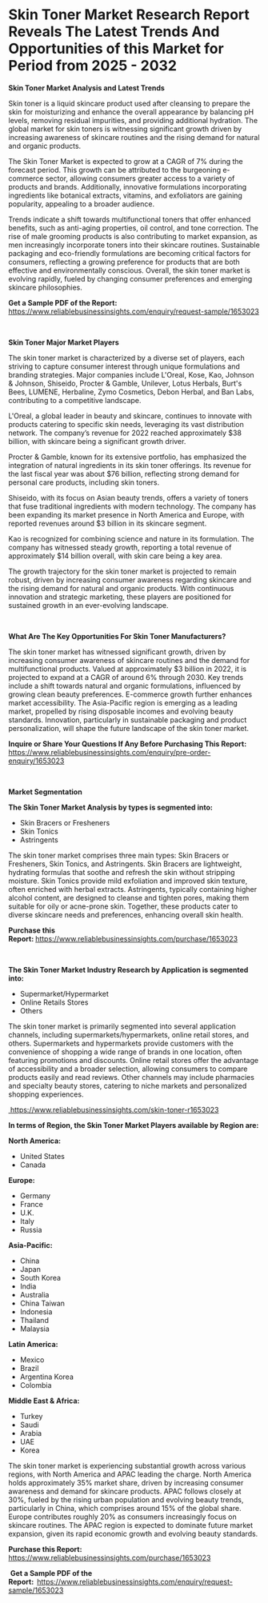<p><h1>Skin Toner Market Research Report Reveals The Latest Trends And Opportunities of this Market for Period from 2025 - 2032</h1></p><p><strong>Skin Toner Market Analysis and Latest Trends</strong></p>
<p><p>Skin toner is a liquid skincare product used after cleansing to prepare the skin for moisturizing and enhance the overall appearance by balancing pH levels, removing residual impurities, and providing additional hydration. The global market for skin toners is witnessing significant growth driven by increasing awareness of skincare routines and the rising demand for natural and organic products.</p><p>The Skin Toner Market is expected to grow at a CAGR of 7% during the forecast period. This growth can be attributed to the burgeoning e-commerce sector, allowing consumers greater access to a variety of products and brands. Additionally, innovative formulations incorporating ingredients like botanical extracts, vitamins, and exfoliators are gaining popularity, appealing to a broader audience.</p><p>Trends indicate a shift towards multifunctional toners that offer enhanced benefits, such as anti-aging properties, oil control, and tone correction. The rise of male grooming products is also contributing to market expansion, as men increasingly incorporate toners into their skincare routines. Sustainable packaging and eco-friendly formulations are becoming critical factors for consumers, reflecting a growing preference for products that are both effective and environmentally conscious.  Overall, the skin toner market is evolving rapidly, fueled by changing consumer preferences and emerging skincare philosophies.</p></p>
<p><strong>Get a Sample PDF of the Report:&nbsp;</strong> <a href="https://www.reliablebusinessinsights.com/enquiry/request-sample/1653023?utm_campaign=1121&utm_medium=2&utm_source=Github&utm_content=ia&utm_term=16042025&utm_id=skin-toner">https://www.reliablebusinessinsights.com/enquiry/request-sample/1653023</a></p>
<p>&nbsp;</p>
<p><strong>Skin Toner Major Market Players</strong></p>
<p><p>The skin toner market is characterized by a diverse set of players, each striving to capture consumer interest through unique formulations and branding strategies. Major companies include L'Oreal, Kose, Kao, Johnson & Johnson, Shiseido, Procter & Gamble, Unilever, Lotus Herbals, Burt's Bees, LUMENE, Herbaline, Zymo Cosmetics, Debon Herbal, and Ban Labs, contributing to a competitive landscape.</p><p>L'Oreal, a global leader in beauty and skincare, continues to innovate with products catering to specific skin needs, leveraging its vast distribution network. The company’s revenue for 2022 reached approximately $38 billion, with skincare being a significant growth driver.</p><p>Procter & Gamble, known for its extensive portfolio, has emphasized the integration of natural ingredients in its skin toner offerings. Its revenue for the last fiscal year was about $76 billion, reflecting strong demand for personal care products, including skin toners.</p><p>Shiseido, with its focus on Asian beauty trends, offers a variety of toners that fuse traditional ingredients with modern technology. The company has been expanding its market presence in North America and Europe, with reported revenues around $3 billion in its skincare segment.</p><p>Kao is recognized for combining science and nature in its formulation. The company has witnessed steady growth, reporting a total revenue of approximately $14 billion overall, with skin care being a key area.</p><p>The growth trajectory for the skin toner market is projected to remain robust, driven by increasing consumer awareness regarding skincare and the rising demand for natural and organic products. With continuous innovation and strategic marketing, these players are positioned for sustained growth in an ever-evolving landscape.</p></p>
<p>&nbsp;</p>
<p><strong>What Are The Key Opportunities For Skin Toner Manufacturers?</strong></p>
<p><p>The skin toner market has witnessed significant growth, driven by increasing consumer awareness of skincare routines and the demand for multifunctional products. Valued at approximately $3 billion in 2022, it is projected to expand at a CAGR of around 6% through 2030. Key trends include a shift towards natural and organic formulations, influenced by growing clean beauty preferences. E-commerce growth further enhances market accessibility. The Asia-Pacific region is emerging as a leading market, propelled by rising disposable incomes and evolving beauty standards. Innovation, particularly in sustainable packaging and product personalization, will shape the future landscape of the skin toner market.</p></p>
<p><strong>Inquire or Share Your Questions If Any Before Purchasing This Report:</strong> <a href="https://www.reliablebusinessinsights.com/enquiry/pre-order-enquiry/1653023?utm_campaign=1121&utm_medium=2&utm_source=Github&utm_content=ia&utm_term=16042025&utm_id=skin-toner">https://www.reliablebusinessinsights.com/enquiry/pre-order-enquiry/1653023</a></p>
<p>&nbsp;</p>
<p><strong>Market Segmentation</strong></p>
<p><strong>The Skin Toner Market Analysis by types is segmented into:</strong></p>
<p><ul><li>Skin Bracers or Fresheners</li><li>Skin Tonics</li><li>Astringents</li></ul></p>
<p><p>The skin toner market comprises three main types: Skin Bracers or Fresheners, Skin Tonics, and Astringents. Skin Bracers are lightweight, hydrating formulas that soothe and refresh the skin without stripping moisture. Skin Tonics provide mild exfoliation and improved skin texture, often enriched with herbal extracts. Astringents, typically containing higher alcohol content, are designed to cleanse and tighten pores, making them suitable for oily or acne-prone skin. Together, these products cater to diverse skincare needs and preferences, enhancing overall skin health.</p></p>
<p><strong>Purchase this Report:&nbsp;</strong><a href="https://www.reliablebusinessinsights.com/purchase/1653023?utm_campaign=1121&utm_medium=2&utm_source=Github&utm_content=ia&utm_term=16042025&utm_id=skin-toner">https://www.reliablebusinessinsights.com/purchase/1653023</a></p>
<p>&nbsp;</p>
<p><strong>The Skin Toner Market Industry Research by Application is segmented into:</strong></p>
<p><ul><li>Supermarket/Hypermarket</li><li>Online Retails Stores</li><li>Others</li></ul></p>
<p><p>The skin toner market is primarily segmented into several application channels, including supermarkets/hypermarkets, online retail stores, and others. Supermarkets and hypermarkets provide customers with the convenience of shopping a wide range of brands in one location, often featuring promotions and discounts. Online retail stores offer the advantage of accessibility and a broader selection, allowing consumers to compare products easily and read reviews. Other channels may include pharmacies and specialty beauty stores, catering to niche markets and personalized shopping experiences.</p></p>
<p><a href="https://www.reliablebusinessinsights.com/skin-toner-r1653023?utm_campaign=1121&utm_medium=2&utm_source=Github&utm_content=ia&utm_term=16042025&utm_id=skin-toner">&nbsp;https://www.reliablebusinessinsights.com/skin-toner-r1653023</a></p>
<p><strong>In terms of Region, the Skin Toner Market Players available by Region are:</strong></p>
<p>
    <p> <strong> North America: </strong>
        <ul>
            <li>United States</li>
            <li>Canada</li>
        </ul>
        </p> 
    <p> <strong> Europe: </strong>
        <ul>
            <li>Germany</li>
            <li>France</li>
            <li>U.K.</li>
            <li>Italy</li>
            <li>Russia</li>
        </ul>
        </p> 
    <p> <strong> Asia-Pacific: </strong>
        <ul>
            <li>China</li>
            <li>Japan</li>
            <li>South Korea</li>
            <li>India</li>
            <li>Australia</li>
            <li>China Taiwan</li>
            <li>Indonesia</li>
            <li>Thailand</li>
            <li>Malaysia</li>
        </ul>
        </p> 
    <p> <strong> Latin America: </strong>
        <ul>
            <li>Mexico</li>
            <li>Brazil</li>
            <li>Argentina Korea</li>
            <li>Colombia</li>
        </ul>
        </p> 
    <p> <strong> Middle East & Africa: </strong>
        <ul>
            <li>Turkey</li>
            <li>Saudi</li>
            <li>Arabia</li>
            <li>UAE</li>
            <li>Korea</li>
        </ul>
    </p>
    </p>
<p><p>The skin toner market is experiencing substantial growth across various regions, with North America and APAC leading the charge. North America holds approximately 35% market share, driven by increasing consumer awareness and demand for skincare products. APAC follows closely at 30%, fueled by the rising urban population and evolving beauty trends, particularly in China, which comprises around 15% of the global share. Europe contributes roughly 20% as consumers increasingly focus on skincare routines. The APAC region is expected to dominate future market expansion, given its rapid economic growth and evolving beauty standards.</p></p>
<p><strong>Purchase this Report: </strong><a href="https://www.reliablebusinessinsights.com/purchase/1653023?utm_campaign=1121&utm_medium=2&utm_source=Github&utm_content=ia&utm_term=16042025&utm_id=skin-toner">https://www.reliablebusinessinsights.com/purchase/1653023</a></p>
<p>&nbsp;<strong>Get a Sample PDF of the Report:&nbsp;&nbsp;</strong><a href="https://www.reliablebusinessinsights.com/enquiry/request-sample/1653023?utm_campaign=1121&utm_medium=2&utm_source=Github&utm_content=ia&utm_term=16042025&utm_id=skin-toner">https://www.reliablebusinessinsights.com/enquiry/request-sample/1653023</a></p>
<p><strong></strong></p>
<p><p></p><p></p><p></p></p>